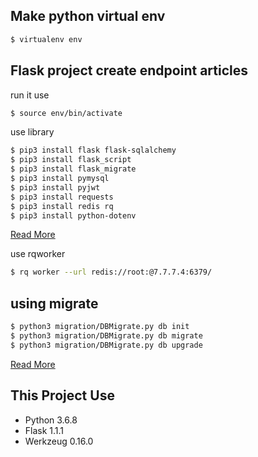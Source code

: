 ## Make python virtual env
```bash
$ virtualenv env
```

## Flask project create endpoint articles
run it use
```bash
$ source env/bin/activate
```
use library
```bash
$ pip3 install flask flask-sqlalchemy
$ pip3 install flask_script
$ pip3 install flask_migrate
$ pip3 install pymysql
$ pip3 install pyjwt
$ pip3 install requests
$ pip3 install redis rq
$ pip3 install python-dotenv
```
[Read More](https://pyjwt.readthedocs.io/en/latest/)

use rqworker
```bash
$ rq worker --url redis://root:@7.7.7.4:6379/
```

## using migrate
```bash
$ python3 migration/DBMigrate.py db init
$ python3 migration/DBMigrate.py db migrate
$ python3 migration/DBMigrate.py db upgrade
```
[Read More](https://flask-migrate.readthedocs.io/en/latest/#installation)

## This Project Use
* Python 3.6.8
* Flask 1.1.1
* Werkzeug 0.16.0